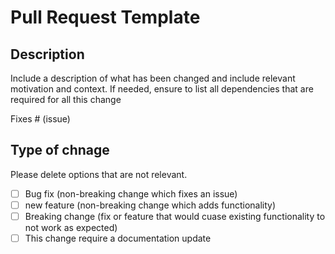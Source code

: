 # Pull Request Template
## Description
Include a description of what has been changed and include relevant motivation and context. If needed, ensure to list all dependencies that are required for all this change

Fixes # (issue)

## Type of chnage
Please delete options that are not relevant.
- [ ] Bug fix (non-breaking change which fixes an issue)
- [ ] new feature (non-breaking change which adds functionality)
- [ ] Breaking change (fix or feature that would cuase existing functionality to not work as expected)
- [ ] This change require a documentation update
